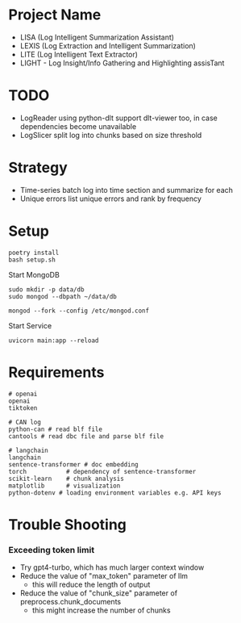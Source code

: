 # Project Name

- LISA (Log Intelligent Summarization Assistant)
- LEXIS (Log Extraction and Intelligent Summarization)
- LITE (Log Intelligent Text Extractor)
- LIGHT - Log Insight/Info Gathering and Highlighting assisTant

# TODO

- LogReader 
    using python-dlt
    support dlt-viewer too, in case dependencies become unavailable
- LogSlicer
    split log into chunks based on size threshold


# Strategy

- Time-series 
    batch log into time section and summarize for each
- Unique errors
    list unique errors and rank by frequency


# Setup

```
poetry install
bash setup.sh
```

Start MongoDB
```
sudo mkdir -p data/db
sudo mongod --dbpath ~/data/db
```

```
mongod --fork --config /etc/mongod.conf
```

Start Service
```
uvicorn main:app --reload
```

# Requirements

```
# openai
openai
tiktoken

# CAN log
python-can # read blf file
cantools # read dbc file and parse blf file

# langchain
langchain
sentence-transformer # doc embedding
torch           # dependency of sentence-transformer
scikit-learn    # chunk analysis
matplotlib      # visualization
python-dotenv # loading environment variables e.g. API keys
```

# Trouble Shooting

### Exceeding token limit
- Try gpt4-turbo, which has much larger context window
- Reduce the value of "max_token" parameter of llm
    - this will reduce the length of output
- Reduce the value of "chunk_size" parameter of preprocess.chunk_documents
    - this might increase the number of chunks